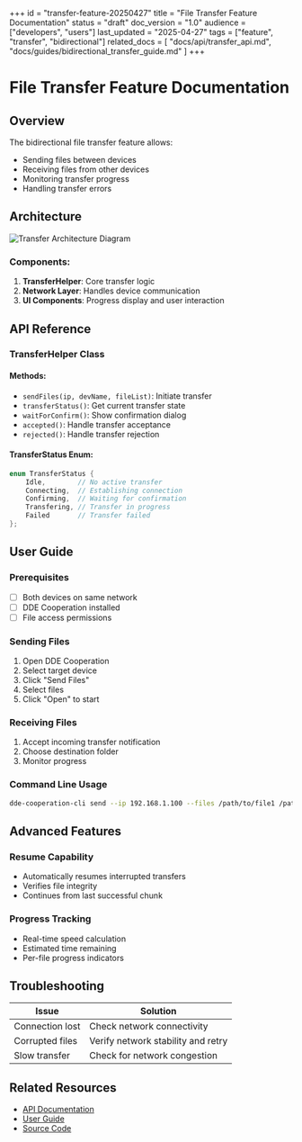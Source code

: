 +++
id = "transfer-feature-20250427"
title = "File Transfer Feature Documentation"
status = "draft"
doc_version = "1.0"
audience = ["developers", "users"]
last_updated = "2025-04-27"
tags = ["feature", "transfer", "bidirectional"]
related_docs = [
    "docs/api/transfer_api.md",
    "docs/guides/bidirectional_transfer_guide.md"
]
+++

# File Transfer Feature Documentation

## Overview

The bidirectional file transfer feature allows:
- Sending files between devices
- Receiving files from other devices
- Monitoring transfer progress
- Handling transfer errors

## Architecture

![Transfer Architecture Diagram]()

### Components:
1. **TransferHelper**: Core transfer logic
2. **Network Layer**: Handles device communication
3. **UI Components**: Progress display and user interaction

## API Reference

### TransferHelper Class

#### Methods:
- `sendFiles(ip, devName, fileList)`: Initiate transfer
- `transferStatus()`: Get current transfer state
- `waitForConfirm()`: Show confirmation dialog
- `accepted()`: Handle transfer acceptance
- `rejected()`: Handle transfer rejection

#### TransferStatus Enum:
```cpp
enum TransferStatus {
    Idle,        // No active transfer
    Connecting,  // Establishing connection
    Confirming,  // Waiting for confirmation
    Transfering, // Transfer in progress
    Failed       // Transfer failed
};
```

## User Guide

### Prerequisites
- [ ] Both devices on same network
- [ ] DDE Cooperation installed
- [ ] File access permissions

### Sending Files
1. Open DDE Cooperation
2. Select target device
3. Click "Send Files"
4. Select files
5. Click "Open" to start

### Receiving Files
1. Accept incoming transfer notification
2. Choose destination folder
3. Monitor progress

### Command Line Usage
```bash
dde-cooperation-cli send --ip 192.168.1.100 --files /path/to/file1 /path/to/file2
```

## Advanced Features

### Resume Capability
- Automatically resumes interrupted transfers
- Verifies file integrity
- Continues from last successful chunk

### Progress Tracking
- Real-time speed calculation
- Estimated time remaining
- Per-file progress indicators

## Troubleshooting

| Issue | Solution |
|-------|----------|
| Connection lost | Check network connectivity |
| Corrupted files | Verify network stability and retry |
| Slow transfer | Check for network congestion |

## Related Resources
- [API Documentation](docs/api/transfer_api.md)
- [User Guide](docs/guides/bidirectional_transfer_guide.md)
- [Source Code](src/lib/cooperation/core/net/helper/transferhelper.cpp)